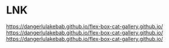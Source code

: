 <h1>LNK</h1>

https://dangerlulakebab.github.io/flex-box-cat-gallery.github.io/
https://dangerlulakebab.github.io/flex-box-cat-gallery.github.io/
https://dangerlulakebab.github.io/flex-box-cat-gallery.github.io/
